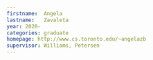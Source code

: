 ```yaml
---
firstname:  Angela
lastname:   Zavaleta
year: 2020-
categories: graduate
homepage: http://www.cs.toronto.edu/~angelazb
supervisor: Williams, Petersen
---
```

